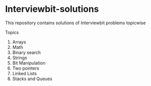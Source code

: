 # Interviewbit-solutions
This repository contains solutions of Interviewbit problems topicwise

Topics

1. Arrays
2. Math
3. Binary search
4. Strings
5. Bit Manipulation
6. Two pointers
7. Linked Lists
8. Stacks and Queues


